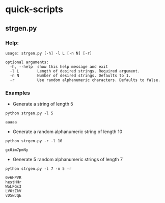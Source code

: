 # quick-scripts

## strgen.py

### Help:
```
usage: strgen.py [-h] -l L [-n N] [-r]

optional arguments:
  -h, --help  show this help message and exit
  -l L        Length of desired strings. Required argument.
  -n N        Number of desired strings. Defaults to 1.
  -r          Use random alphanumeric characters. Defaults to false.
```

### Examples
* Generate a string of length 5
```
python strgen.py -l 5

aaaaa
```
* Generate a random alphanumeric string of length 10
```
python strgen.py -r -l 10

gc0im7pmNy
```
* Generate 5 random alphanumeric strings of length 7
```
python strgen.py -l 7 -n 5 -r

0v6HPVR
hestHHr
WoLFGs3
LVOtZkV
vDSwJqE
```

